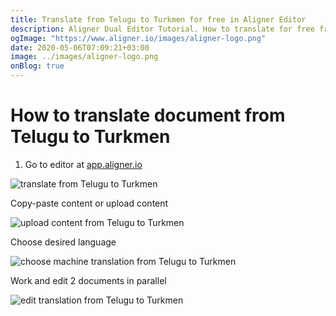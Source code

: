 ```yaml
---
title: Translate from Telugu to Turkmen for free in Aligner Editor
description: Aligner Dual Editor Tutorial. How to translate for free from Telugu to Turkmen. Aligner is multilingual document management platform. 
ogImage: "https://www.aligner.io/images/aligner-logo.png"
date: 2020-05-06T07:09:21+03:00
image: ../images/aligner-logo.png
onBlog: true
---
```


# How to translate document from Telugu to Turkmen

1. Go to editor at [app.aligner.io](https://app.aligner.io "Aligner App web page")

![translate from Telugu to Turkmen](../aligner-blank-editor.png "translate from Telugu to Turkmen")

Copy-paste content or upload content

![upload content from Telugu to Turkmen](../aligner-uploaded-document.png "upload content from Telugu to Turkmen")

Choose desired language

![choose machine translation from Telugu to Turkmen](../aligner-language-dropdown.png "choose machine translation from Telugu to Turkmen")

Work and edit 2 documents in parallel

![edit translation from Telugu to Turkmen](../aligner-double-sitded-editor.png "edit translation from Telugu to Turkmen")

